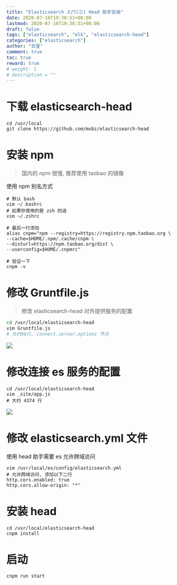 ```yaml
---
title: "Elasticsearch 入门(三) Head 助手安装"
date: 2020-07-16T19:38:51+08:00
lastmod: 2020-07-16T19:38:51+08:00
draft: false
tags: ["elasticsearch", "elk", "elasticsearch-head"]
categories: ["elasticsearch"]
author: "百里"
comment: true
toc: true
reward: true
# weight: 1
# description = ""
---
```


# 下载 elasticsearch-head

```
cd /usr/local
git clone https://github.com/mobz/elasticsearch-head 
```

# 安装 npm

> 国内的 npm 很慢, 推荐使用 taobao 的镜像

使用 npm 别名方式

```base
# 默认 bash
vim ~/.bashrc
# 如果你使用的是 zsh 的话
vim ~/.zshrc

# 最后一行添加
alias cnpm="npm --registry=https://registry.npm.taobao.org \
--cache=$HOME/.npm/.cache/cnpm \
--disturl=https://npm.taobao.org/dist \
--userconfig=$HOME/.cnpmrc"

# 验证一下
cnpm -v
```

# 修改 Gruntfile.js

> 修改 elasticsearch-head 对外提供服务的配置

```bash
cd /usr/local/elasticsearch-head
vim Gruntfile.js 
# 大约96行, connect.server.options 节点
```

![](http://img.sgfoot.com/b/20200716200648.png?imageslim)

# 修改连接 es 服务的配置

````
cd /usr/local/elasticsearch-head
vim _site/app.js
# 大约 4374 行
````

![](http://img.sgfoot.com/b/20200716201136.png?imageslim)

# 修改 elasticsearch.yml 文件

使用 head 助手需要 es 允许跨域访问

```
vim /usr/local/es/config/elasticsearch.yml
# 允许跨域访问, 添加以下二行
http.cors.enabled: true
http.cors.allow-origin: "*"
```

# 安装 head

```
cd /usr/local/elasticsearch-head
cnpm install
```

# 启动

```
cnpm run start
```

